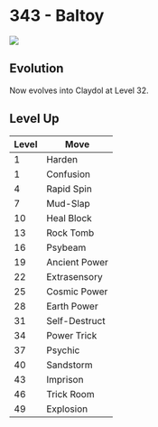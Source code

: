 # 343 - Baltoy
![][343]

## Evolution
Now evolves into Claydol at Level 32.

## Level Up

Level | Move
---   | ---
  1   | Harden
  1   | Confusion
  4   | Rapid Spin
  7   | Mud-Slap
 10   | Heal Block
 13   | Rock Tomb
 16   | Psybeam
 19   | Ancient Power
 22   | Extrasensory
 25   | Cosmic Power
 28   | Earth Power
 31   | Self-Destruct
 34   | Power Trick
 37   | Psychic
 40   | Sandstorm
 43   | Imprison
 46   | Trick Room
 49   | Explosion

[343]: ../img/pokemon/343.png
